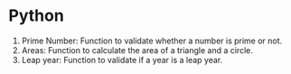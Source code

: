 # Python

1) Prime Number: Function to validate whether a number is prime or not.
2) Areas: Function to calculate the area of a triangle and a circle.
3) Leap year: Function to validate if a year is a leap year.
